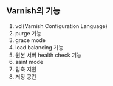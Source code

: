 ## Varnish의 기능
1. vcl(Varnish Configuration Language)
2. purge 기능
3. grace mode
4. load balancing 기능
5. 원본 서버 health check 기능
6. saint mode
7. 압축 지원
8. 저장 공간
